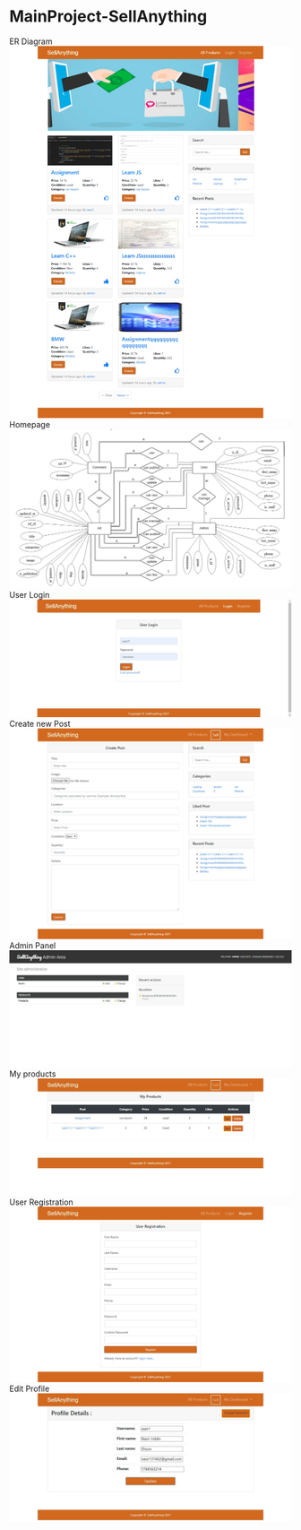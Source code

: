 # MainProject-SellAnything
ER Diagram
![](screenshot/1.png)
Homepage
![](screenshot/erd.jpeg)
User Login
![](screenshot/2.png)
Create new Post
![](screenshot/3.png)
Admin Panel
![](screenshot/4.png)
My products
![](screenshot/5.png)
User Registration
![](screenshot/6.png)
Edit Profile
![](screenshot/7.png)
          

